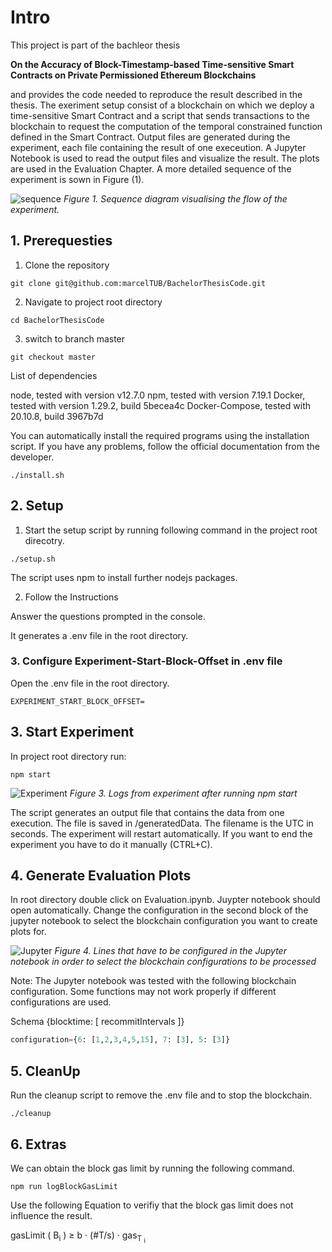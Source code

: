# Intro

This project is part of the bachleor thesis

<b> On the Accuracy of Block-Timestamp-based Time-sensitive
Smart Contracts on Private Permissioned Ethereum Blockchains </b>

and provides the code needed to reproduce the result described in the thesis.
The exeriment setup consist of a blockchain on which we deploy a time-sensitive Smart Contract and a script that sends transactions to the blockchain to request the computation of the temporal constrained function defined in the Smart Contract. Output files are generated during the experiment, each file containing the result of one execeution. A Jupyter Notebook is used to read the output files and visualize the result. The plots are used in the Evaluation Chapter. A more detailed sequence of the experiment is sown in Figure (1).

![sequence](images/sequence.gif)
_Figure 1. Sequence diagram visualising the flow of the experiment._

## 1. Prerequesties

1. Clone the repository

```
git clone git@github.com:marcelTUB/BachelorThesisCode.git
```

2. Navigate to project root directory

```
cd BachelorThesisCode
```

3. switch to branch master

```
git checkout master
```

List of dependencies

node, tested with version v12.7.0
npm, tested with version 7.19.1
Docker, tested with version 1.29.2, build 5becea4c
Docker-Compose, tested with 20.10.8, build 3967b7d

You can automatically install the required programs using the installation script. If you have any problems, follow the official documentation from the developer.

```
./install.sh
```

## 2. Setup

1. Start the setup script by running following command in the project root direcotry.

```
./setup.sh
```

The script uses npm to install further nodejs packages.

2. Follow the Instructions

Answer the questions prompted in the console.


It generates a .env file in the root directory.

### 3. Configure Experiment-Start-Block-Offset in .env file

Open the .env file in the root directory.

```JS
EXPERIMENT_START_BLOCK_OFFSET=
```

## 3. Start Experiment

In project root directory run:

```
npm start
```

![Experiment](images/experiment.png)
_Figure 3. Logs from experiment after running npm start_

The script generates an output file that contains the data from one execution. The file is saved in /generatedData. The filename is the UTC in seconds. The experiment will restart automatically. If you want to end the experiment you have to do it manually (CTRL+C).

## 4. Generate Evaluation Plots

In root directory double click on Evaluation.ipynb.
Juypter notebook should open automatically.
Change the configuration in the second block of the jupyter notebook to select the blockchain configuration you want to create plots for.

![Jupyter](images/notebook.png)
_Figure 4. Lines that have to be configured in the Jupyter notebook in order to select the blockchain configurations to be processed_

Note: The Jupyter notebook was tested with the following blockchain configuration. Some functions may not work properly if different configurations are used.

Schema {blocktime: [ recommitIntervals ]}

```py
configuration={6: [1,2,3,4,5,15], 7: [3], 5: [3]}
```

## 5. CleanUp

Run the cleanup script to remove the .env file and to stop the blockchain.

```
./cleanup
```

## 6. Extras

We can obtain the block gas limit by running the following command.

```
npm run logBlockGasLimit
```

Use the following Equation to verifiy that the block gas limit does not influence the result.

gasLimit ( B<sub>i</sub> ) ≥ b · (#T/s) · gas<sub>T <sub>i</sub></sub>
